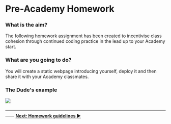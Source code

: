 # Pre-Academy Homework

### What is the aim?

The following homework assignment has been created to incentivise class cohesion through continued coding practice in the lead up to your Academy start.

### What are you going to do?

You will create a static webpage introducing yourself, deploy it and then share it with your Academy classmates.

### The Dude's example

![](https://cd.sseu.re/The_Big_Lebio_2018-03-16_11-47-48.png)



―――――――――――――――――――――――――――――――――――――― **[Next: Homework guidelines ▶](https://github.com/Codaisseur/pre-academy-homework/tree/master/01.%20Guidelines)**
